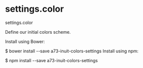 # settings.color
settings.color

Define our initial colors scheme.

Install using Bower:

$ bower install --save a73-inuit-colors-settings
Install using npm:

$ npm install --save a73-inuit-colors-settings
